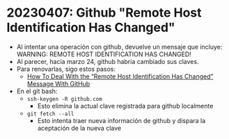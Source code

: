 # 20230407: Github "Remote Host Identification Has Changed"

- Al intentar una operación con github, devuelve un mensaje que incluye: WARNING: REMOTE HOST IDENTIFICATION HAS CHANGED!
- Al parecer, hacia marzo 24, github habría cambiado sus claves.
- Para renovarlas, sigo estos pasos:
	- [How To Deal With the “Remote Host Identification Has Changed” Message With GitHub](https://levelup.gitconnected.com/how-to-deal-with-the-remote-host-identification-has-changed-message-with-github-1dea015dae8d)
- En el git bash:
	- `ssh-keygen -R github.com`
		- Esto elimina la actual clave registrada para github localmente
	- `git fetch --all`
		- Esto intenta traer nueva información de github y dispara la aceptación de la nueva clave
